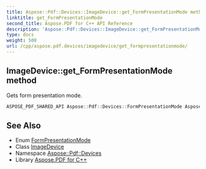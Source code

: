 ```yaml
---
title: Aspose::Pdf::Devices::ImageDevice::get_FormPresentationMode method
linktitle: get_FormPresentationMode
second_title: Aspose.PDF for C++ API Reference
description: 'Aspose::Pdf::Devices::ImageDevice::get_FormPresentationMode method. Gets form presentation mode in C++.'
type: docs
weight: 500
url: /cpp/aspose.pdf.devices/imagedevice/get_formpresentationmode/
---
```

## ImageDevice::get_FormPresentationMode method


Gets form presentation mode.

```cpp
ASPOSE_PDF_SHARED_API Aspose::Pdf::Devices::FormPresentationMode Aspose::Pdf::Devices::ImageDevice::get_FormPresentationMode() const
```

## See Also

* Enum [FormPresentationMode](../../formpresentationmode/)
* Class [ImageDevice](../)
* Namespace [Aspose::Pdf::Devices](../../)
* Library [Aspose.PDF for C++](../../../)
